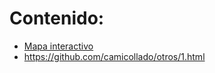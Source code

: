 # Contenido:
+ [Mapa interactivo](https://github.com/camicollado/otros/mapa_estacionamiento_caba.html)
+ https://github.com/camicollado/otros/1.html
